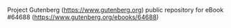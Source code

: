 Project Gutenberg (https://www.gutenberg.org) public repository for
eBook #64688 (https://www.gutenberg.org/ebooks/64688)
